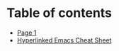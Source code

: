 # Table of contents

* [Page 1](README.md)
* [Hyperlinked Emacs Cheat Sheet](hyperlinked-emacs-cheat-sheet.md)
